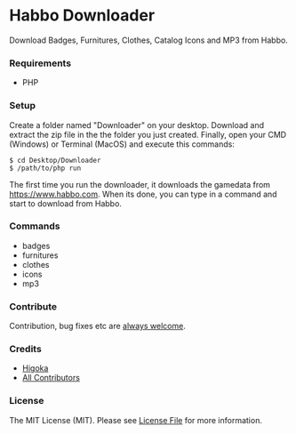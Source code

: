# Habbo Downloader
Download Badges, Furnitures, Clothes, Catalog Icons and MP3 from Habbo.

### Requirements
- PHP

### Setup
Create a folder named "Downloader" on your desktop. Download and extract the zip file in the the folder you just created. 
Finally, open your CMD (Windows) or Terminal (MacOS) and execute this commands:
```shell
$ cd Desktop/Downloader
$ /path/to/php run
```
The first time you run the downloader, it downloads the gamedata from https://www.habbo.com. When its done, you can
type in a command and start to download from Habbo.

### Commands
- badges 
- furnitures
- clothes
- icons
- mp3

### Contribute
Contribution, bug fixes etc are [always welcome](https://github.com/higoka/habbo-downloader/issues/new).

### Credits
- [Higoka](https://github.com/higoka)
- [All Contributors](https://github.com/higoka/habbo-downloader/contributors)

### License
The MIT License (MIT).
Please see [License File](https://github.com/higoka/habbo-downloader/blob/master/LICENSE) for more information.
